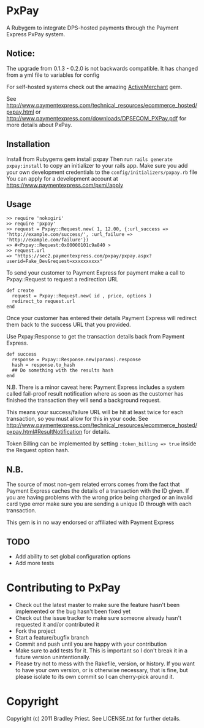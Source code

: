 PxPay
=======
A Rubygem to integrate DPS-hosted payments through the Payment Express PxPay system.

Notice:
-------
The upgrade from 0.1.3 - 0.2.0 is not backwards compatible. It has changed from a yml file to variables for config

For self-hosted systems check out the amazing [ActiveMerchant](https://www.github.com/Shopify/active_merchant) gem.

See <http://www.paymentexpress.com/technical_resources/ecommerce_hosted/pxpay.html> or <http://www.paymentexpress.com/downloads/DPSECOM_PXPay.pdf> for more details about PxPay.

Installation
------------
Install from Rubygems
    gem install pxpay
Then run `rails generate pxpay:install` to copy an initializer to your rails app.
Make sure you add your own development credentials to the `config/initializers/pxpay.rb` file
You can apply for a development account at <https://www.paymentexpress.com/pxmi/apply>


Usage
-----
    >> require 'nokogiri'
    >> require 'pxpay'
    >> request = Pxpay::Request.new( 1, 12.00, {:url_success => 'http://example.com/success/', :url_failure => 'http://example.com/failure'})
    => #<Pxpay::Request:0x00000101c9a840 >
    >> request.url
    => "https://sec2.paymentexpress.com/pxpay/pxpay.aspx?userid=Fake_Dev&request=xxxxxxxxxx"


To send your customer to Payment Express for payment make a call to Pxpay::Request to request a redirection URL

    def create
      request = Pxpay::Request.new( id , price, options )
      redirect_to request.url
    end

Once your customer has entered their details Payment Express will redirect them back to the success URL that you provided.

Use Pxpay:Response to get the transaction details back from Payment Express.

    def success
      response = Pxpay::Response.new(params).response
      hash = response.to_hash
      ## Do something with the results hash
    end

N.B. There is a minor caveat here: Payment Express includes a system called fail-proof result notification where as soon as the customer has finished the transaction they will send a background request.

This means your success/failure URL will be hit at least twice for each transaction, so you must allow for this in your code. See <http://www.paymentexpress.com/technical_resources/ecommerce_hosted/pxpay.html#ResultNotification> for details.


Token Billing can be implemented by setting `:token_billing => true` inside the Request option hash.


N.B.
----
The source of most non-gem related errors comes from the fact that Payment Express caches the details of a transaction with the ID given.
If you are having problems with the wrong price being charged or an invalid card type error make sure you are sending a unique ID through with each transaction.

This gem is in no way endorsed or affiliated with Payment Express

TODO
----
* Add ability to set global configuration options
* Add more tests

Contributing to PxPay
=====================
* Check out the latest master to make sure the feature hasn't been implemented or the bug hasn't been fixed yet
* Check out the issue tracker to make sure someone already hasn't requested it and/or contributed it
* Fork the project
* Start a feature/bugfix branch
* Commit and push until you are happy with your contribution
* Make sure to add tests for it. This is important so I don't break it in a future version unintentionally.
* Please try not to mess with the Rakefile, version, or history. If you want to have your own version, or is otherwise necessary, that is fine, but please isolate to its own commit so I can cherry-pick around it.

Copyright
=========

Copyright (c) 2011 Bradley Priest. See LICENSE.txt for
further details.

